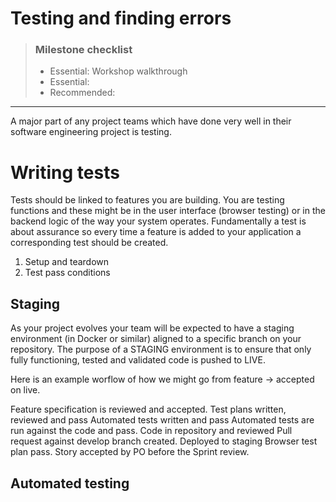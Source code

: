 # Testing and finding errors

> ### Milestone checklist
> - Essential: Workshop walkthrough
> - Essential: 
> - Recommended:
***

A major part of any project teams which have done very well in their software engineering project is testing. 

# Writing tests

Tests should be linked to features you are building. You are testing functions and these might be in the user interface (browser testing) or in the backend logic of the way your system operates. Fundamentally a test is about assurance so every time a feature is added to your application a corresponding test should be created. 

1. Setup and teardown
2. Test pass conditions


## Staging

As your project evolves your team will be expected to have a staging environment (in Docker or similar) aligned to a specific branch on your repository. The purpose of a STAGING environment is to ensure that only fully functioning, tested and validated code is pushed to LIVE. 



Here is an example worflow of how we might go from feature -> accepted on live. 

Feature specification is reviewed and accepted.
Test plans written, reviewed and pass
Automated tests written and pass
Automated tests are run against the code and pass.
Code in repository and reviewed
Pull request against develop branch created.
Deployed to staging
Browser test plan pass.
Story accepted by PO before the Sprint review.


## Automated testing
